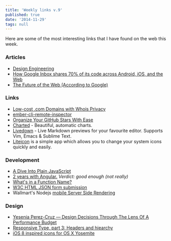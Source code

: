 ```yaml
---
title: 'Weekly links v.9'
published: true
date: '2014-11-29'
tags: null
---
```


Here are some of the most interesting links that I have found on the web this
week.

### Articles

- [Design Engineering](http://snook.ca/archives/opinion/design-engineering)
- [How Google Inbox shares 70% of its code across Android, iOS, and the Web](http://arstechnica.com/information-technology/2014/11/how-google-inbox-shares-70-of-its-code-across-android-ios-and-the-web/)
- [The Future of the Web (According to Google)](https://divshot.com/blog/opinion/the-future-of-the-web-according-to-google/)

### Links

- [Low-cost .com Domains with Whois Privacy](http://ejohn.org/blog/low-cost-com-domains-with-whois-privacy/)
- [ember-cli-remote-inspector](https://www.npmjs.org/package/ember-cli-remote-inspector)
- [Organize Your GitHub Stars With Ease](http://astralapp.com/)
- [Charted](http://www.charted.co/) - Beautiful, automatic charts.
- [Livedown](https://github.com/shime/livedown) - Live Markdown previews for
  your favourite editor. Supports Vim, Emacs & Sublime Text.
- [Liteicon](http://www.freemacsoft.net/liteicon/) is a simple app which allows
  you to change your system icons quickly and easily.

### Development

- [A Dive Into Plain JavaScript](http://blog.adtile.me/2014/01/16/a-dive-into-plain-javascript/)
- [2 years with Angular.](http://www.fse.guru/2-years-with-angular) _Verdict:
  good enough (not really)_
- [What's in a Function Name?](http://bocoup.com/weblog/whats-in-a-function-name/)
- [W3C HTML JSON form submission](http://www.w3.org/TR/html-json-forms/)
- Wallmart's Nodejs
  [mobile Server Side Rendering](https://gist.github.com/kpdecker/c89361e2b452457f9d2e)

### Design

- [Yesenia Perez-Cruz — Design Decisions Through The Lens Of A Performance Budget](https://vimeo.com/108328247)
- [Responsive Type, part 3: Headers and hiearchy](http://8gramgorilla.com/responsive-type-part-3-headers-and-hiearchy/)
- [iOS 8 inspired icons for OS X Yosemite](https://github.com/mmarfil/yoios)
